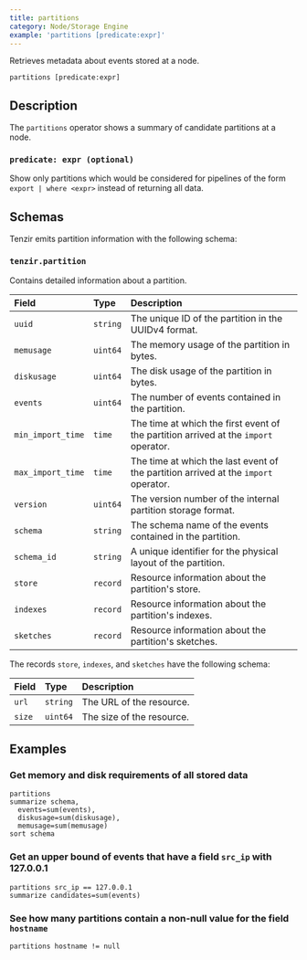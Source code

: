 ```yaml
---
title: partitions
category: Node/Storage Engine
example: 'partitions [predicate:expr]'
---
```



Retrieves metadata about events stored at a node.

```tql
partitions [predicate:expr]
```

## Description

The `partitions` operator shows a summary of candidate partitions at a node.

### `predicate: expr (optional)`

Show only partitions which would be considered for pipelines of the form `export
| where <expr>` instead of returning all data.

## Schemas

Tenzir emits partition information with the following schema:

### `tenzir.partition`

Contains detailed information about a partition.

|Field|Type|Description|
|:-|:-|:-|
|`uuid`|`string`|The unique ID of the partition in the UUIDv4 format.|
|`memusage`|`uint64`|The memory usage of the partition in bytes.|
|`diskusage`|`uint64`|The disk usage of the partition in bytes.|
|`events`|`uint64`|The number of events contained in the partition.|
|`min_import_time`|`time`|The time at which the first event of the partition arrived at the `import` operator.|
|`max_import_time`|`time`|The time at which the last event of the partition arrived at the `import` operator.|
|`version`|`uint64`|The version number of the internal partition storage format.|
|`schema`|`string`|The schema name of the events contained in the partition.|
|`schema_id`|`string`|A unique identifier for the physical layout of the partition.|
|`store`|`record`|Resource information about the partition's store.|
|`indexes`|`record`|Resource information about the partition's indexes.|
|`sketches`|`record`|Resource information about the partition's sketches.|

The records `store`, `indexes`, and `sketches` have the following schema:

|Field|Type|Description|
|:-|:-|:-|
|`url`|`string`|The URL of the resource.|
|`size`|`uint64`|The size of the resource.|

## Examples

### Get memory and disk requirements of all stored data

```tql
partitions
summarize schema,
  events=sum(events),
  diskusage=sum(diskusage),
  memusage=sum(memusage)
sort schema
```

### Get an upper bound of events that have a field `src_ip` with 127.0.0.1

```tql
partitions src_ip == 127.0.0.1
summarize candidates=sum(events)
```

### See how many partitions contain a non-null value for the field `hostname`

```tql
partitions hostname != null
```
